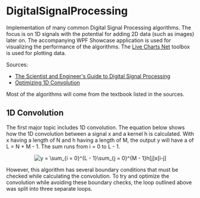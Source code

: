 # DigitalSignalProcessing
Implementation of many common Digital Signal Processing algorithms. The focus is on 1D signals with the potential for adding 2D data (such as images) later on. The accompanying WPF Showcase application is used for visualizing the performance of the algorithms. The [Live Charts Net](https://lvcharts.net/) toolbox is used for plotting data.

Sources:
- [The Scientist and Engineer's Guide to Digital Signal Processing](https://www.analog.com/en/education/education-library/scientist_engineers_guide.html#Foundations)
- [Optimizing 1D Convolution](https://stackoverflow.com/questions/7237907/1d-fast-convolution-without-fft)

Most of the algorithms will come from the textbook listed in the sources.

## 1D Convolution
The first major topic includes 1D convolution. The equation below shows how the 1D convolution between a signal x and a kernel h is calculated. With x having a length of N and h having a length of M, the output y will have a of L = N + M - 1. The sum runs from i = 0 to L - 1.

<p align="center">
    <img src="https://latex.codecogs.com/svg.latex?y&space;=&space;\sum_{i&space;=&space;0}^{L&space;-&space;1}\sum_{j&space;=&space;0}^{M&space;-&space;1}h[j]x[i-j]" title="y = \sum_{i = 0}^{L - 1}\sum_{j = 0}^{M - 1}h[j]x[i-j]" />
</p>

However, this algorithm has several boundary conditions that must be checked while calculating the convolution. To try and optimize the convolution while avoiding these boundary checks, the loop outlined above was split into three separate loops.
